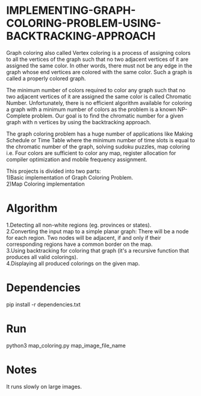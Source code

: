 # IMPLEMENTING-GRAPH-COLORING-PROBLEM-USING-BACKTRACKING-APPROACH
Graph coloring also called Vertex coloring is a process of assigning colors to all the vertices of the graph such that no two adjacent vertices of it are assigned the same color. In other words, there must not be any edge in the graph whose end vertices are colored with the same color. Such a graph is called a properly colored graph. 

The minimum number of colors required to color any graph such that no two adjacent vertices of it are assigned the same color is called Chromatic Number. Unfortunately, there is no efficient algorithm available for coloring a graph with a minimum number of colors as the problem is a known NP-Complete problem. Our goal is to find the chromatic number for a given graph with n vertices by using the backtracking approach.

The graph coloring problem has a huge number of applications like Making Schedule or Time Table where the minimum number of time slots is equal to the chromatic number of the graph, solving sudoku puzzles, map coloring i.e. Four colors are sufficient to color any map, register allocation for compiler optimization and mobile frequency assignment.

This projects is divided into two parts:\
1)Basic implementation of Graph Coloring Problem.\
2)Map Coloring implementation

# Algorithm
1.Detecting all non-white regions (eg. provinces or states).\
2.Converting the input map to a simple planar graph: There will be a node for each region. Two nodes will be adjacent, if and only if their corresponding regions have a common border on the map.\
3.Using backtracking for coloring that graph (it's a recursive function that produces all valid colorings).\
4.Displaying all produced colorings on the given map.

# Dependencies
pip install -r dependencies.txt

# Run
python3 map_coloring.py map_image_file_name

# Notes
It runs slowly on large images.
